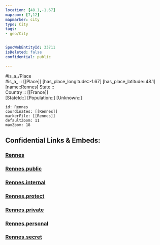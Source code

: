 ```yaml
---
location: [48.1,-1.67] 
mapzoom: [7,12] 
mapmarker: city 
type: City
tags:
- geo/City


SpocWebEntityId: 33711
isDeleted: false
confidential: public

---
```

#is_a_/Place  
#is_a_ :: [[Place]] 
[has_place_longitude::-1.67] 
[has_place_latitude::48.1] 
[name::Rennes] 
State ::  
Country :: [[France]]  
[StateId::] 
[Population::] 
[Unknown::] 


```leaflet
id: Rennes
coordinates: [[Rennes]] 
markerFile: [[Rennes]] 
defaultZoom: 11 
maxZoom: 18
```


## Confidential Links & Embeds: 

### [Rennes](/_Standards/Earth/Continent/Europe/Europe~West/France/regions~France/Bretagne/departments~Bretagne/Ille-et-Vilaine/communes~Ille-et-Vilaine/Rennes/cities~Rennes/Rennes.md) 

### [Rennes.public](/_public/Earth/Continent/Europe/Europe~West/France/regions~France/Bretagne/departments~Bretagne/Ille-et-Vilaine/communes~Ille-et-Vilaine/Rennes/cities~Rennes/Rennes.public.md) 

### [Rennes.internal](/_internal/Earth/Continent/Europe/Europe~West/France/regions~France/Bretagne/departments~Bretagne/Ille-et-Vilaine/communes~Ille-et-Vilaine/Rennes/cities~Rennes/Rennes.internal.md) 

### [Rennes.protect](/_protect/Earth/Continent/Europe/Europe~West/France/regions~France/Bretagne/departments~Bretagne/Ille-et-Vilaine/communes~Ille-et-Vilaine/Rennes/cities~Rennes/Rennes.protect.md) 

### [Rennes.private](/_private/Earth/Continent/Europe/Europe~West/France/regions~France/Bretagne/departments~Bretagne/Ille-et-Vilaine/communes~Ille-et-Vilaine/Rennes/cities~Rennes/Rennes.private.md) 

### [Rennes.personal](/_personal/Earth/Continent/Europe/Europe~West/France/regions~France/Bretagne/departments~Bretagne/Ille-et-Vilaine/communes~Ille-et-Vilaine/Rennes/cities~Rennes/Rennes.personal.md) 

### [Rennes.secret](/_secret/Earth/Continent/Europe/Europe~West/France/regions~France/Bretagne/departments~Bretagne/Ille-et-Vilaine/communes~Ille-et-Vilaine/Rennes/cities~Rennes/Rennes.secret.md)

